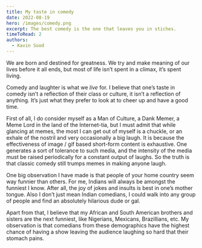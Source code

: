 ```yaml
---
title: My taste in comedy
date: 2022-08-19
hero: /images/comedy.png
excerpt: The best comedy is the one that leaves you in stiches.
timeToRead: 2
authors:
  - Kavin Sood
---
```


We are born and destined for greatness. We try and make meaning of our lives before it all ends, but most of life isn’t spent in a climax, it’s spent living.

Comedy and laughter is what we *live* for. I believe that one’s taste in comedy isn’t a reflection of their class or culture, it isn’t a reflection of anything. It’s just what they prefer to look at to cheer up and have a good time. 

First of all, I do consider myself as a Man of Culture, a Dank Memer, a Meme Lord in the land of the Internet-tia, but I must admit that while glancing at memes, the most I can get out of myself is a chuckle, or an exhale of the nostril and very occasionally a big laugh. It is because the effectiveness of image / gif based short-form content is exhaustive. One generates a sort of tolerance to such media, and the intensity of the media must be raised periodically for a constant output of laughs. So the truth is that classic comedy still trumps memes in making anyone laugh.

One big observation I have made is that people of your home country seem way funnier than others. For me, Indians will always be amongst the funniest I know. After all, the joy of jokes and insults is best in one’s mother tongue. Also I don’t just mean Indian comedians, I could walk into any group of people and find an absolutely hilarious dude or gal.

Apart from that, I believe that my African and South American brothers and sisters are the next funniest, like Nigerians, Mexicans, Brazillians, etc. My observation is that comedians from these demographics have the highest chance of having a show leaving the audience laughing so hard that their stomach pains.